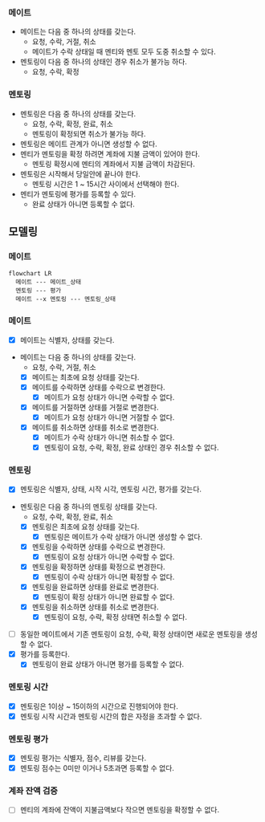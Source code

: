 ### 메이트
- 메이트는 다음 중 하나의 상태를 갖는다.
  - 요청, 수락, 거절, 취소
  - 메이트가 수락 상태일 때 멘티와 멘토 모두 도중 취소할 수 있다.
- 멘토링이 다음 중 하나의 상태인 경우 취소가 불가능 하다.
  - 요청, 수락, 확정

### 멘토링
- 멘토링은 다음 중 하나의 상태를 갖는다.
  - 요청, 수락, 확정, 완료, 취소
  - 멘토링이 확정되면 취소가 불가능 하다.
- 멘토링은 메이트 관계가 아니면 생성할 수 없다.
- 멘티가 멘토링을 확정 하려면 계좌에 지불 금액이 있어야 한다.
  - 멘토링 확정시에 멘티의 계좌에서 지불 금액이 차감된다.
- 멘토링은 시작해서 당일안에 끝나야 한다.
  - 멘토링 시간은 1 ~ 15시간 사이에서 선택해야 한다.
- 멘티가 멘토링에 평가를 등록할 수 있다.
  - 완료 상태가 아니면 등록할 수 없다.

## 모델링
### 메이트
```mermaid
flowchart LR
  메이트 --- 메이트_상태
  멘토링 --- 평가
  메이트 --x 멘토링 --- 멘토링_상태
```

### 메이트
- [x] 메이트는 식별자, 상태를 갖는다.
- 메이트는 다음 중 하나의 상태를 갖는다.
  - 요청, 수락, 거절, 취소
  - [x] 메이트는 최초에 요청 상태를 갖는다.
  - [x] 메이트를 수락하면 상태를 수락으로 변경한다.
    - [x] 메이트가 요청 상태가 아니면 수락할 수 없다.
  - [x] 메이트를 거절하면 상태를 거절로 변경한다.
    - [x] 메이트가 요청 상태가 아니면 거절할 수 없다.
  - [x] 메이트를 취소하면 상태를 취소로 변경한다.
    - [x] 메이트가 수락 상태가 아니면 취소할 수 없다.
    - [x] 멘토링이 요청, 수락, 확정, 완료 상태인 경우 취소할 수 없다.

### 멘토링
- [x] 멘토링은 식별자, 상태, 시작 시각, 멘토링 시간, 평가를 갖는다. 
- 멘토링은 다음 중 하나의 멘토링 상태를 갖는다.
  - 요청, 수락, 확정, 완료, 취소
  - [x] 멘토링은 최초에 요청 상태를 갖는다.
    - [x] 멘토링은 메이트가 수락 상태가 아니면 생성할 수 없다.
  - [x] 멘토링을 수락하면 상태를 수락으로 변경한다.
    - [x] 멘토링이 요청 상태가 아니면 수락할 수 없다.
  - [x] 멘토링을 확정하면 상태를 확정으로 변경한다.
    - [x] 멘토링이 수락 상태가 아니면 확정할 수 없다.
  - [x] 멘토링을 완료하면 상태를 완료로 변경한다.
    - [x] 멘토링이 확정 상태가 아니면 완료할 수 없다.
  - [x] 멘토링을 취소하면 상태를 취소로 변경한다.
    - [x] 멘토링이 요청, 수락, 확정 상태면 취소할 수 없다.
- [ ] 동일한 메이트에서 기존 멘토링이 요청, 수락, 확정 상태이면 새로운 멘토링을 생성할 수 없다.
- [x] 평가를 등록한다.
  - [x] 멘토링이 완료 상태가 아니면 평가를 등록할 수 없다.

### 멘토링 시간
- [x] 멘토링은 1이상 ~ 15이하의 시간으로 진행되어야 한다.
- [x] 멘토링 시작 시간과 멘토링 시간의 합은 자정을 초과할 수 없다.

### 멘토링 평가
- [x] 멘토링 평가는 식별자, 점수, 리뷰를 갖는다.
- [x] 멘토링 점수는 0미만 이거나 5초과면 등록할 수 없다.

### 계좌 잔액 검증
- [ ] 멘티의 계좌에 잔액이 지불금액보다 작으면 멘토링을 확정할 수 없다.
